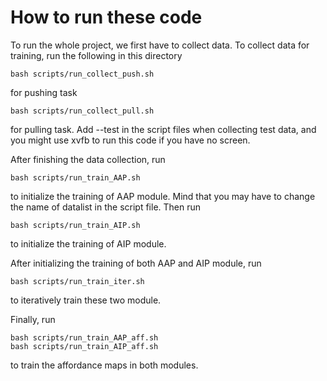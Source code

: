 # How to run these code

To run the whole project, we first have to collect data. To collect data for training, run the following in this directory
    
    bash scripts/run_collect_push.sh
for pushing task

    bash scripts/run_collect_pull.sh
for pulling task. Add --test in the script files when collecting test data, and you might use xvfb to run this code if you have no screen.

After finishing the data collection, run

    bash scripts/run_train_AAP.sh
to initialize the training of AAP module. Mind that you may have to change the name of datalist in the script file.
Then run

    bash scripts/run_train_AIP.sh
to initialize the training of AIP module.

After initializing the training of both AAP and AIP module, run

    bash scripts/run_train_iter.sh
to iteratively train these two module.

Finally, run

    bash scripts/run_train_AAP_aff.sh
    bash scripts/run_train_AIP_aff.sh
to train the affordance maps in both modules.



